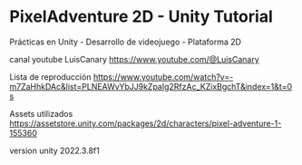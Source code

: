 # PixelAdventure 2D - Unity Tutorial
Prácticas en Unity -  Desarrollo de videojuego - Plataforma 2D

canal youtube LuisCanary
https://www.youtube.com/@LuisCanary

Lista de reproducción
https://www.youtube.com/watch?v=-m7ZaHhkDAc&list=PLNEAWvYbJJ9kZpaIg2RfzAc_KZixBgchT&index=1&t=0s

Assets utilizados
https://assetstore.unity.com/packages/2d/characters/pixel-adventure-1-155360

version unity 2022.3.8f1
